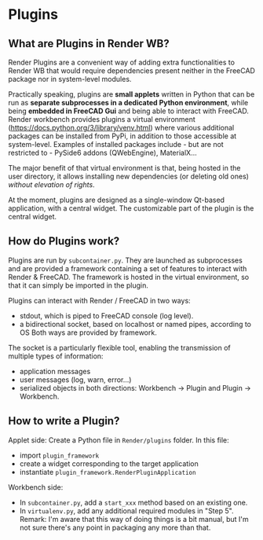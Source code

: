 # Plugins

## What are Plugins in Render WB?
Render Plugins are a convenient way of adding extra functionalities to Render WB that would
require dependencies present neither in the FreeCAD package nor in system-level modules.

Practically speaking, plugins are **small applets** written in Python that can be run as **separate subprocesses in a dedicated Python environment**,
while being **embedded in FreeCAD Gui** and being able to interact with FreeCAD. Render workbench provides plugins a virtual environment (https://docs.python.org/3/library/venv.html) where various additional packages can be installed from PyPi, in addition to those accessible at system-level.
Examples of installed packages include - but are not restricted to - PySide6 addons (QWebEngine), MaterialX...

The major benefit of that virtual environment is that, being hosted in the user directory, it allows installing new dependencies (or deleting old ones)
_without elevation of rights_.

At the moment, plugins are designed as a single-window Qt-based application, with a central widget. The customizable part of the plugin is the central widget.

## How do Plugins work?
Plugins are run by `subcontainer.py`. They are launched as subprocesses and are provided a framework
containing a set of features to interact with Render & FreeCAD. 
The framework is hosted in the virtual environment, so that it can simply be imported in the plugin.

Plugins can interact with Render / FreeCAD in two ways:
* stdout, which is piped to FreeCAD console (log level).
* a bidirectional socket, based on localhost or named pipes, according to OS 
Both ways are provided by framework.

The socket is a particularly flexible tool, enabling the transmission of multiple types of information:
- application messages
- user messages (log, warn, error...)
- serialized objects
in both directions: Workbench -> Plugin and Plugin -> Workbench. 
 
## How to write a Plugin?
Applet side:
Create a Python file in `Render/plugins` folder.
In this file:
* import `plugin_framework`
* create a widget corresponding to the target application
* instantiate `plugin_framework.RenderPluginApplication`

Workbench side:
* In `subcontainer.py`, add a `start_xxx` method based on an existing one.
* In `virtualenv.py`, add any additional required modules in "Step 5".
Remark: I'm aware that this way of doing things is a bit manual, but I'm not sure there's any point in packaging any more than that.
